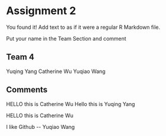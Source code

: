 # Assignment 2

You found it!  Add text to as if it were a regular R Markdown file.

Put your name in the Team Section and comment

## Team 4
Yuqing Yang
Catherine Wu
Yuqiao Wang

## Comments
HELLO this is Catherine Wu
Hello this is Yuqing Yang

HELLO this is Catherine Wu

I like Github -- Yuqiao Wang
